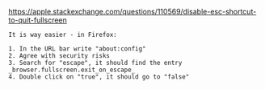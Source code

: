 https://apple.stackexchange.com/questions/110569/disable-esc-shortcut-to-quit-fullscreen

```
It is way easier - in Firefox:

1. In the URL bar write "about:config"
2. Agree with security risks
3. Search for "escape", it should find the entry _browser.fullscreen.exit_on_escape_
4. Double click on "true", it should go to "false"
```